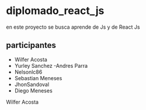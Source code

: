 # diplomado_react_js

en este proyecto se busca aprende de Js y de React Js 
## participantes
- Wilfer Acosta
- Yurley Sanchez
-Andres Parra
- Nelsonlc86
- Sebastian Meneses
- JhonSandoval
- Diego Meneses

Wilfer Acosta
